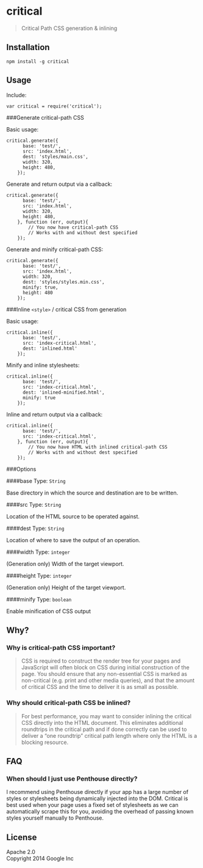 critical
========

> Critical Path CSS generation &amp; inlining

## Installation

```
npm install -g critical
```

## Usage

Include:

```
var critical = require('critical');
```

###Generate critical-path CSS

Basic usage:

```
critical.generate({
	  base: 'test/',
	  src: 'index.html',
	  dest: 'styles/main.css',
	  width: 320,
	  height: 480,
	});
```

Generate and return output via a callback:

```
critical.generate({
	  base: 'test/',
	  src: 'index.html',
	  width: 320,
	  height: 480,
	}, function (err, output){
		// You now have critical-path CSS
		// Works with and without dest specified
	});
```

Generate and minify critical-path CSS:

```
critical.generate({
	  base: 'test/',
	  src: 'index.html',
	  width: 320,
	  dest: 'styles/styles.min.css',
	  minify: true,
	  height: 480
	});
```

###Inline `<style>` / critical CSS from generation

Basic usage:

```
critical.inline({
	  base: 'test/',
	  src: 'index-critical.html',
	  dest: 'inlined.html'
	});
```

Minify and inline stylesheets:

```
critical.inline({
	  base: 'test/',
	  src: 'index-critical.html',
	  dest: 'inlined-minified.html',
	  minify: true
	});
```

Inline and return output via a callback:

```
critical.inline({
	  base: 'test/',
	  src: 'index-critical.html',
	}, function (err, output){
		// You now have HTML with inlined critical-path CSS
		// Works with and without dest specified
	});
```

###Options

####base
Type: `String`

Base directory in which the source and destination are to be written.

####src
Type: `String`

Location of the HTML source to be operated against.

####dest
Type: `String`

Location of where to save the output of an operation.

####width
Type: `integer`

(Generation only) Width of the target viewport.

####height
Type: `integer`

(Generation only) Height of the target viewport.

####minify
Type: `boolean`

Enable minification of CSS output

## Why?

### Why is critical-path CSS important?

> CSS is required to construct the render tree for your pages and JavaScript will often block on CSS during initial construction of the page. You should ensure that any non-essential CSS is marked as non-critical (e.g. print and other media queries), and that the amount of critical CSS and the time to deliver it is as small as possible.

### Why should critical-path CSS be inlined?

> For best performance, you may want to consider inlining the critical CSS directly into the HTML document. This eliminates additional roundtrips in the critical path and if done correctly can be used to deliver a “one roundtrip” critical path length where only the HTML is a blocking resource.

## FAQ

### When should I just use Penthouse directly?

I recommend using Penthouse directly if your app has a large number of styles or stylesheets being dynamically injected into the DOM. Critical is best used when your page uses a fixed set of stylesheets as we can automatically scrape this for you, avoiding the overhead of passing known styles yourself manually to Penthouse.

## License

Apache 2.0  
Copyright 2014 Google Inc


